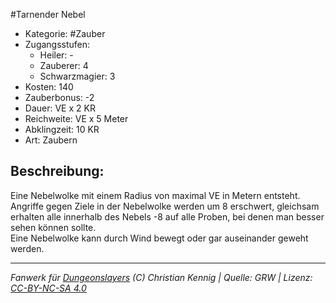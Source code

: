 #Tarnender Nebel  
- Kategorie: #Zauber  
- Zugangsstufen:  
  - Heiler: -  
  - Zauberer: 4  
  - Schwarzmagier: 3  
- Kosten: 140  
- Zauberbonus: -2  
- Dauer: VE x 2 KR  
- Reichweite: VE x 5 Meter  
- Abklingzeit: 10 KR  
- Art: Zaubern     

## Beschreibung:
Eine Nebelwolke mit einem Radius von maximal VE in Metern entsteht.<br>Angriffe gegen Ziele in der Nebelwolke werden um 8 erschwert, gleichsam erhalten alle innerhalb des Nebels -8 auf alle Proben, bei denen man besser sehen können sollte.<br>Eine Nebelwolke kann durch Wind bewegt oder gar auseinander geweht werden.


___
*Fanwerk für [Dungeonslayers](https://www.dungeonslayers.net/) (C) Christian Kennig | Quelle: GRW | Lizenz: [CC-BY-NC-SA 4.0](https://creativecommons.org/licenses/by-nc-sa/4.0/deed.de)*
